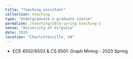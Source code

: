 ```yaml
---
title: "Teaching assistant"
collection: teaching
type: "Undergraduate & graduate course"
permalink: /teaching/2014-spring-teaching-1
venue: "University of Virginia"
date: 2020
location: "Charlottesville, VA"
---
```


* ECE 4502/6502 & CS 6501: Graph Mining - 2020 Spring
